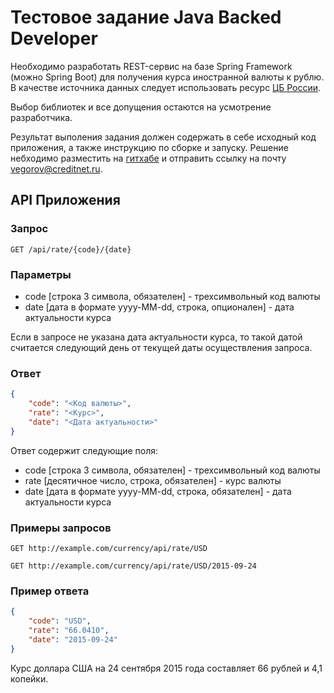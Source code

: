 Тестовое задание Java Backed Developer
======================================

Необходимо разработать REST-сервис на базе Spring Framework (можно Spring Boot)
для получения курса иностранной валюты к рублю. В качестве источника данных следует
использовать ресурс [ЦБ России](http://www.cbr.ru/scripts/Root.asp).

Выбор библиотек и все допущения остаются на усмотрение разработчика.

Результат выполения задания должен содержать в себе исходный код приложения, 
а также инструкцию по сборке и запуску. Решение небходимо разместить на 
[гитхабе](https://github.com/) и отправить ссылку на почту [vegorov@creditnet.ru](mailto:vegorov@creditnet.ru).


API Приложения
--------------

### Запрос

    GET /api/rate/{code}/{date}


### Параметры

* code [строка 3 символа, обязателен] - трехсимвольный код валюты
* date [дата в формате yyyy-MM-dd, строка, опционален] - дата актуальности курса

Если в запросе не указана дата актуальности курса, то такой датой считается
следующий день от текущей даты осуществления запроса.

### Ответ

```json
{
    "code": "<Код валюты>",
    "rate": "<Курс>",
    "date": "<Дата актуальности>"
}
```

Ответ содержит следующие поля:

* code [строка 3 символа, обязателен] - трехсимвольный код валюты
* rate [десятичное число, строка, обязателен] - курс валюты
* date [дата в формате yyyy-MM-dd, строка, обязателен] - дата актуальности курса


### Примеры запросов

    GET http://example.com/currency/api/rate/USD

    GET http://example.com/currency/api/rate/USD/2015-09-24


### Пример ответа

```json
{
    "code": "USD",
    "rate": "66.0410",
    "date": "2015-09-24"
}
```

Курс доллара США на 24 сентября 2015 года составляет 66 рублей и 4,1 копейки.

